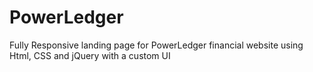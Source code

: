 # PowerLedger
Fully Responsive landing page for PowerLedger financial website using Html, CSS and jQuery with a custom UI